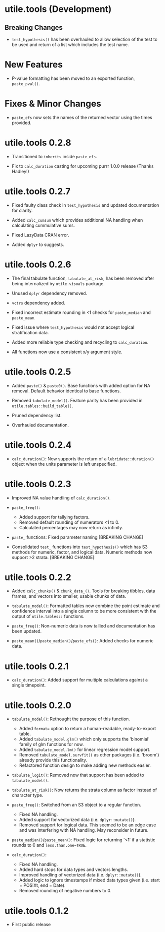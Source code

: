 # utile.tools (Development)

## Breaking Changes

* `test_hypothesis()` has been overhauled to allow selection of the test to be used
and return of a list which includes the test name.

# New Features

* P-value formatting has been moved to an exported function, `paste_pval()`.

# Fixes & Minor Changes
* `paste_efs` now sets the names of the returned vector using the times provided.


# utile.tools 0.2.8

* Transitioned to `inherits` inside `paste_efs`.

* Fix to `calc_duration` casting for upcoming purrr 1.0.0 release (Thanks Hadley!)


# utile.tools 0.2.7

* Fixed faulty class check in `test_hypothesis` and updated documentation for clarity.

* Added `calc_cumsum` which provides additional NA handling when calculating cummulative sums.

* Fixed LazyData CRAN error.

* Added `dplyr` to suggests.


# utile.tools 0.2.6

* The final tabulate function, `tabulate_at_risk`, has been removed after being internalized by `utile.visuals` package.

* Unused `dplyr` dependency removed.

* `vctrs` dependency added.

* Fixed incorrect estimate rounding in <1 checks for `paste_median` and `paste_mean`.

* Fixed issue where `test_hypothesis` would not accept logical stratification data.

* Added more reliable type checking and recycling to `calc_duration`.

* All functions now use a consistent x/y argument style.


# utile.tools 0.2.5

* Added `paste()` & `paste0()`. Base functions with added option for NA removal. Default behavior 
identical to base functions.

* Removed `tabulate_model()`. Feature parity has been provided in `utile.tables::build_table()`.

* Pruned dependency list.

* Overhauled documentation.


# utile.tools 0.2.4

* `calc_duration()`: Now supports the return of a `lubridate::duration()` object when the units parameter is left unspecified.


# utile.tools 0.2.3

* Improved NA value handling of `calc_duration()`.

* `paste_freq()`:
  - Added support for tallying factors.
  - Removed default rounding of numerators <1 to 0.
  - Calculated percentages may now return as infinity.

* `paste_` functions: Fixed parameter naming [BREAKING CHANGE]

* Consolidated `test_` functions into `test_hypothesis()` which has S3 methods for numeric, factor, and logical data. Numeric methods now support >2 strata. [BREAKING CHANGE]

  
# utile.tools 0.2.2

* Added `calc_chunks()` & `chunk_data_()`. Tools for breaking tibbles, data frames, and vectors into smaller, usable chunks of data.

* `tabulate_model()`: Formatted tables now combine the point estimate and confidence interval into a single column to be more consistent with the output of `utile.tables::` functions.

* `paste_freq()`: Non-numeric data is now tallied and documentation has been updated.

* `paste_mean()`/`paste_median()`/`paste_efs()`: Added checks for numeric data.


# utile.tools 0.2.1

* `calc_duration()`: Added support for multiple calculations against a single timepoint.


# utile.tools 0.2.0

* `tabulate_model()`: Rethought the purpose of this function.
  - Added `format=` option to return a human-readable, ready-to-export table.
  - Added `tabulate_model.glm()` which only supports the 'binomial' family of glm functions for now.
  - Added `tabulate_model.lm()` for linear regression model support.
  - Removed `tabulate_model.survfit()` as other packages (i.e. 'broom') already provide this functionality.
  - Refactored function design to make adding new methods easier.

* `tabulate_logit()`: Removed now that support has been added to `tabulate_model()`.

* `tabulate_at_risk()`: Now returns the strata column as factor instead of character type.

* `paste_freq()`: Switched from an S3 object to a regular function.
  - Fixed NA handling.
  - Added support for vectorized data (i.e. `dplyr::mutate()`).
  - Removed support for logical data. This seemed to be an edge case and was interfering with NA handling. May reconsider in future.

* `paste_median()`/`paste_mean()`: Fixed logic for returning '<1' if a statistic rounds to 0 and `less.than.one=TRUE`.

* `calc_duration()`:
  - Fixed NA handling.
  - Added hard stops for data types and vectors lengths.
  - Improved handling of vectorized data (i.e. `dplyr::mutate()`).
  - Added logic to ignore timestamps if mixed data types given (i.e. start = POSIXt, end = Date).
  - Removed rounding of negative numbers to 0.


# utile.tools 0.1.2
* First public release
